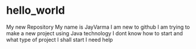 # hello_world
My new Repository
My name is JayVarma
I am new to github
I am trying to make a new project using Java technology
I dont know how to start and what type of project I shall start
I need help
